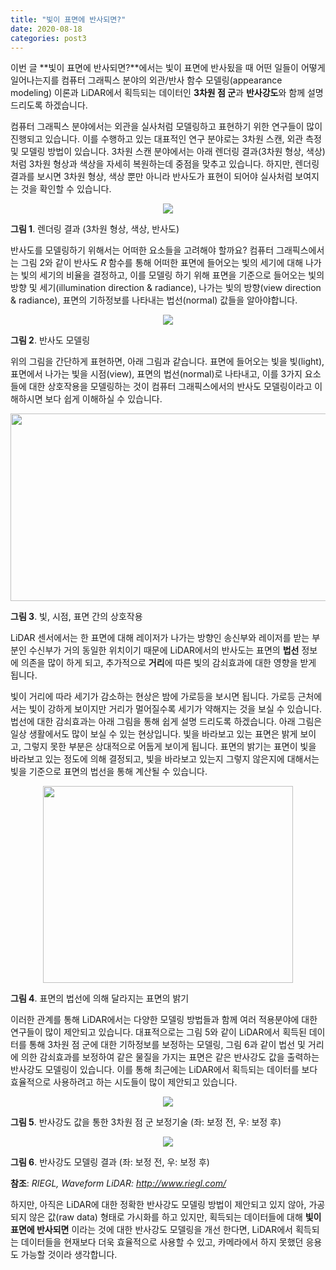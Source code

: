 ```yaml
---
title: "빛이 표면에 반사되면?"
date: 2020-08-18
categories: post3
---
```


이번 글 **빛이 표면에 반사되면?**에서는 빛이 표면에 반사됬을 때 어떤 일들이 어떻게 일어나는지를
컴퓨터 그래픽스 분야의 외관/반사 함수 모델링(appearance modeling) 이론과 LiDAR에서 획득되는 데이터인 **3차원 점 군**과 **반사강도**와 함께 설명 드리도록 하겠습니다.

컴퓨터 그래픽스 분야에서는 외관을 실사처럼 모델링하고 표현하기 위한 연구들이 많이 진행되고 있습니다.
이를 수행하고 있는 대표적인 연구 분야로는 3차원 스캔, 외관 측정 및 모델링 방법이 있습니다.
3차원 스캔 분야에서는 아래 렌더링 결과(3차원 형상, 색상)처럼 3차원 형상과 색상을 자세히 복원하는데 중점을 맞추고 있습니다.
하지만, 렌더링 결과를 보시면 3차원 형상, 색상 뿐만 아니라 반사도가 표현이 되어야 실사처럼 보여지는 것을 확인할 수 있습니다.
 
<p align="center"><img src="https://user-images.githubusercontent.com/69247445/90462979-db360e00-e144-11ea-930b-dfdb65cdf930.png"></p>

**그림 1**. 렌더링 결과 (3차원 형상, 색상, 반사도)

반사도를 모델링하기 위해서는 어떠한 요소들을 고려해야 할까요?
컴퓨터 그래픽스에서는 그림 2와 같이 반사도 *R* 함수를 통해 어떠한 표면에 들어오는 빛의 세기에 대해 나가는 빛의 세기의 비율을 결정하고,
이를 모델링 하기 위해 표면을 기준으로 들어오는 빛의 방향 및 세기(illumination direction & radiance), 나가는 빛의 방향(view direction & radiance),
표면의 기하정보를 나타내는 법선(normal) 값들을 알아야합니다.

<p align="center"><img src="https://user-images.githubusercontent.com/69247445/90469912-0f192f80-e155-11ea-9217-28b43b158422.jpg"></p>

**그림 2**. 반사도 모델링

위의 그림을 간단하게 표현하면, 아래 그림과 같습니다. 표면에 들어오는 빛을 빛(light), 표면에서 나가는 빛을 시점(view), 표면의 법선(normal)로 나타내고,
이를 3가지 요소들에 대한 상호작용을 모델링하는 것이 컴퓨터 그래픽스에서의 반사도 모델링이라고 이해하시면 보다 쉽게 이해하실 수 있습니다.

<p align="center"><img src="https://user-images.githubusercontent.com/69247445/90470523-b9458700-e156-11ea-903d-ee097407ac66.png" width="525" height="300"></p>

**그림 3**. 빛, 시점, 표면 간의 상호작용

LiDAR 센서에서는 한 표면에 대해 레이저가 나가는 방향인 송신부와 레이저를 받는 부분인 수신부가 거의 동일한 위치이기 때문에 LiDAR에서의 반사도는
표면의 **법선** 정보에 의존을 많이 하게 되고, 추가적으로 **거리**에 따른 빛의 감쇠효과에 대한 영향을 받게 됩니다.


빛이 거리에 따라 세기가 감소하는 현상은 밤에 가로등을 보시면 됩니다. 가로등 근처에서는 빛이 강하게 보이지만 거리가 멀어질수록 세기가 약해지는 것을 보실 수 있습니다.
법선에 대한 감쇠효과는 아래 그림을 통해 쉽게 설명 드리도록 하겠습니다. 아래 그림은 일상 생활에서도 많이 보실 수 있는 현상입니다. 
빛을 바라보고 있는 표면은 밝게 보이고, 그렇지 못한 부분은 상대적으로 어둡게 보이게 됩니다.
표면의 밝기는 표면이 빛을 바라보고 있는 정도에 의해 결정되고, 빛을 바라보고 있는지 그렇지 않은지에 대해서는 빛을 기준으로 표면의 법선을 통해 계산될 수 있습니다.

<p align="center"><img src="https://user-images.githubusercontent.com/69247445/90471577-98326580-e159-11ea-8aaf-c11a90710e9b.png" width="400" height="315"></p>

**그림 4**. 표면의 법선에 의해 달라지는 표면의 밝기

이러한 관계를 통해 LiDAR에서는 다양한 모델링 방법들과 함께 여러 적용분야에 대한 연구들이 많이 제안되고 있습니다.
대표적으로는 그림 5와 같이 LiDAR에서 획득된 데이터를 통해 3차원 점 군에 대한 기하정보를 보정하는 모델링,
그림 6과 같이 법선 및 거리에 의한 감쇠효과를 보정하여 같은 물질을 가지는 표면은 같은 반사강도 값을 출력하는 반사강도 모델링이 있습니다.
이를 통해 최근에는 LiDAR에서 획득되는 데이터를 보다 효율적으로 사용하려고 하는 시도들이 많이 제안되고 있습니다.

<p align="center"><img src="https://user-images.githubusercontent.com/69247445/90475294-2b6f9900-e162-11ea-82cf-de17aafa6815.png"></p>

**그림 5**. 반사강도 값을 통한 3차원 점 군 보정기술 (좌: 보정 전, 우: 보정 후)

<p align="center"><img src="https://user-images.githubusercontent.com/69247445/90475087-bc924000-e161-11ea-9531-2352aa66e261.png"></p>

**그림 6**. 반사강도 모델링 결과 (좌: 보정 전, 우: 보정 후)

**참조**: *RIEGL, Waveform LiDAR: http://www.riegl.com/*

하지만, 아직은 LiDAR에 대한 정확한 반사강도 모델링 방법이 제안되고 있지 않아, 가공되지 않은 값(raw data) 형태로 가시화를 하고 있지만,
획득되는 데이터들에 대해 **빛이 표면에 반사되면** 이라는 것에 대한 반사강도 모델링을 개선 한다면,
LiDAR에서 획득되는 데이터들을 현재보다 더욱 효율적으로 사용할 수 있고, 카메라에서 하지 못했던 응용도 가능할 것이라 생각합니다.

